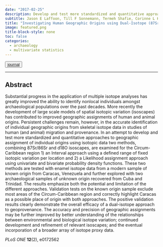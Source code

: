 ```yaml
---
date: "2017-02-25"
description: Develop and test more standardized and quantitative approaches to geographic assignment of individual origins using multivariate isotopic data.
subtitle: Jason E Laffoon, Till F Sonnemann, Termeh Shafie, Corinne L Hofman, Ulrik Brandes, Gareth R Davies
title: "Investigating Human Geographic Origins using Dual-Isotope (87Sr/86Sr, d18O) Assignment approaches"
image: featured.png
title-block-style: none
toc: false
categories: 
  - archaeology
  - multivariate statistics
---
```


<button type="button" class="btn btn-outline-success"><a href="https://journals.plos.org/plosone/article?id=10.1371/journal.pone.0172562" target="_blank">journal</a></button>





---
## Abstract 
Substantial progress in the application of multiple isotope analyses has greatly improved the ability to identify nonlocal individuals amongst archaeological populations over the past decades. More recently the development of large scale models of spatial isotopic variation (isoscapes) has contributed to improved geographic assignments of human and animal origins. Persistent challenges remain, however, in the accurate identification of individual geographic origins from skeletal isotope data in studies of human (and animal) migration and provenance. In an attempt to develop and test more standardized and quantitative approaches to geographic assignment of individual origins using isotopic data two methods, combining 87Sr/86Sr and d18O isoscapes, are examined for the Circum-Caribbean region 1) an Interval approach using a defined range of fixed isotopic variation per location and 2) a Likelihood assignment approach using univariate and bivariate probability density functions. These two methods are tested with enamel isotope data from a modern sample of known origin from Caracas, Venezuela and further explored with two archaeological samples of unknown origin recovered from Cuba and Trinidad. The results emphasize both the potential and limitation of the different approaches. Validation tests on the known origin sample exclude most areas of the Circum-Caribbean region and correctly highlight Caracas as a possible place of origin with both approaches. The positive validation results clearly demonstrate the overall efficacy of a dual-isotope approach to geoprovenance. The accuracy and precision of geographic assignments may be further improved by better understanding of the relationships between environmental and biological isotope variation; continued development and refinement of relevant isoscapes; and the eventual incorporation of a broader array of isotope proxy data.

*PLoS ONE* **12**(2), e0172562
